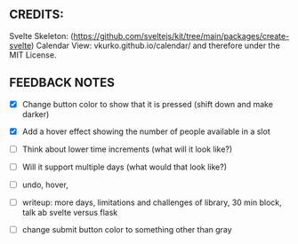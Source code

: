 ## CREDITS:
Svelte Skeleton: (https://github.com/sveltejs/kit/tree/main/packages/create-svelte)
Calendar View: vkurko.github.io/calendar/ and therefore under the MIT License. 

## FEEDBACK NOTES

- [X] Change button color to show that it is pressed (shift down and make darker)

- [X] Add a hover effect showing the number of people available in a slot

- [ ] Think about lower time increments (what will it look like?)

- [ ] Will it support multiple days (what would that look like?)

- [ ] undo, hover, 

- [ ] writeup: more days, limitations and challenges of library, 30 min block, talk ab 
svelte versus flask

- [ ] change submit button color to something other than gray